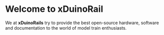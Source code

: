 Welcome to **xDuinoRail**
===

We at **xDuinoRails** try to provide the best open-source hardware, software and documentation to the world of model train enthusiasts.
